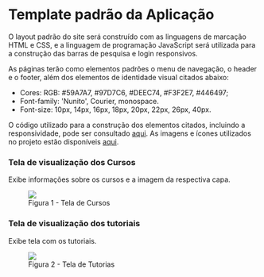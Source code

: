 # Template padrão da Aplicação

O layout padrão do site será construído com as linguagens de marcação HTML e CSS, e a linguagem de programação JavaScript será utilizada para a construção das barras de pesquisa e login responsivos.

As páginas terão como elementos padrões o menu de navegação, o header e o footer, além dos elementos de identidade visual citados abaixo:

<ul>
<li>Cores: RGB: #59A7A7, #97D7C6, #DEEC74, #F3F2E7, #446497;</li>
<li>Font-family: 'Nunito', Courier, monospace.</li>
<li>Font-size: 10px, 14px, 16px, 18px, 20px, 22px, 26px, 40px. </li>
</ul>
  
O código utilizado para a construção dos elementos citados, incluindo a responsividade, pode ser consultado <a href="https://github.com/ICEI-PUC-Minas-PMV-ADS/pmv-ads-2024-e1-proj-web-t2-Escola-Segura/tree/main/src">aqui</a>. As imagens e ícones utilizados no projeto estão disponíveis <a href="https://github.com/ICEI-PUC-Minas-PMV-ADS/pmv-ads-2024-e1-proj-web-t2-Escola-Segura/tree/main/docs/img">aqui</a>.

<h3><b>Tela de visualização dos Cursos</b></h3>
<p>Exibe informações sobre os cursos e a imagem da respectiva capa.</p>
<figure> 
  <img src="https://github.com/ICEI-PUC-Minas-PMV-ADS/pmv-ads-2024-e1-proj-web-t2-Escola-Segura/assets/164196514/d972d7ea-5d0e-4496-8b90-07cf5ec99eb4"> <br>
  
  <figcaption> Figura 1 - Tela de Cursos
</figure> 

<h3><b>Tela de visualização dos tutoriais </b></h3>
<p>Exibe tela com os tutoriais.</p>
<figure> 
  <img src="https://github.com/ICEI-PUC-Minas-PMV-ADS/pmv-ads-2024-e1-proj-web-t2-Escola-Segura/assets/164196514/93311ffc-0ead-4b2c-995a-2196f4e7fd1d">  <br>
  <figcaption>Figura 2 - Tela de Tutorias      
</figure> 


